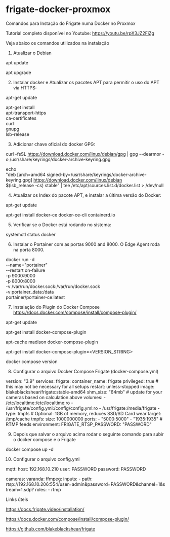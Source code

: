 # frigate-docker-proxmox
Comandos para Instação do Frigate numa Docker no Proxmox

Tutorial completo disponível no Youtube:
https://youtu.be/rpX3JZ2FiZg


Veja abaixo os comandos utilizados na instalação

1. Atualizar o Debian

apt update

apt upgrade


2. Instalar docker e Atualizar os pacotes APT para permitir o uso do APT via HTTPS:

apt-get update

apt-get install \
    apt-transport-https \
    ca-certificates \
    curl \
    gnupg \
    lsb-release

3. Adicionar chave oficial do docker GPG:

curl -fsSL https://download.docker.com/linux/debian/gpg | gpg --dearmor -o /usr/share/keyrings/docker-archive-keyring.gpg


echo \
"deb [arch=amd64 signed-by=/usr/share/keyrings/docker-archive-keyring.gpg] https://download.docker.com/linux/debian \
$(lsb_release -cs) stable" | tee /etc/apt/sources.list.d/docker.list > /dev/null



4. Atualizar os Index do pacote APT, e instalar a última versão do Docker:

apt-get update

apt-get install docker-ce docker-ce-cli containerd.io


5. Verificar se o Docker está rodando no sistema:

systemctl status docker


6. Instalar o Portainer com as portas 9000 and 8000. O Edge Agent roda na porta  8000.

docker run -d \
--name="portainer" \
--restart on-failure \
-p 9000:9000 \
-p 8000:8000 \
-v /var/run/docker.sock:/var/run/docker.sock \
-v portainer_data:/data \
portainer/portainer-ce:latest


7. Instalação do Plugin do Docker Compose
            https://docs.docker.com/compose/install/compose-plugin/


apt-get update

apt-get install docker-compose-plugin

apt-cache madison docker-compose-plugin

apt-get install docker-compose-plugin=<VERSION_STRING>

docker compose version


8. Configurar o arquivo Docker Compose Frigate (docker-compose.yml)

version: "3.9"
services:
  frigate:
    container_name: frigate
    privileged: true # this may not be necessary for all setups
    restart: unless-stopped
    image: blakeblackshear/frigate:stable-amd64
    shm_size: "64mb" # update for your cameras based on calculation above
    volumes:
      - /etc/localtime:/etc/localtime:ro
      - /usr/frigate/config.yml:/config/config.yml:ro
      - /usr/frigate:/media/frigate
      - type: tmpfs # Optional: 1GB of memory, reduces SSD/SD Card wear
        target: /tmp/cache
        tmpfs:
          size: 1000000000
    ports:
      - "5000:5000"
      - "1935:1935" # RTMP feeds
    environment:
      FRIGATE_RTSP_PASSWORD: "PASSWORD"


9. Depois que salvar o arquivo acima rodar o seguinte comando para subir o docker compose e o Frigate

docker compose up -d

10. Configurar o arquivo config.yml

mqtt:
  host: 192.168.10.210
  user: PASSWORD
  password: PASSWORD

cameras:
  varanda:
    ffmpeg:
      inputs:
        - path: rtsp://192.168.10.206:554/user=admin&password=PASSWORD&channel=1&stream=1.sdp?
          roles:
            - rtmp


Links úteis

https://docs.frigate.video/installation/

https://docs.docker.com/compose/install/compose-plugin/

https://github.com/blakeblackshear/frigate
